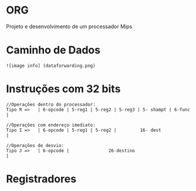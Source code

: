 # ORG
Projeto e desenvolvimento de um processador Mips

# Caminho de Dados
    ![image info] (dataforwarding.png)

# Instruções com 32 bits
    //Operações dentro do processador: 
    Tipo R =>   | 6-opcode | 5-reg1 | 5-reg2 | 5-reg3 | 5- shampt | 6-func |
    
    //Operações com endereço imediato:
    Tipo I =>   | 6-opcode | 5-reg1 | 5-reg2 |         16- dest            |
    
    //Operações de desvio:
    Tipo J =>   | 6-opcode |               26-destino                      |

# Registradores 
